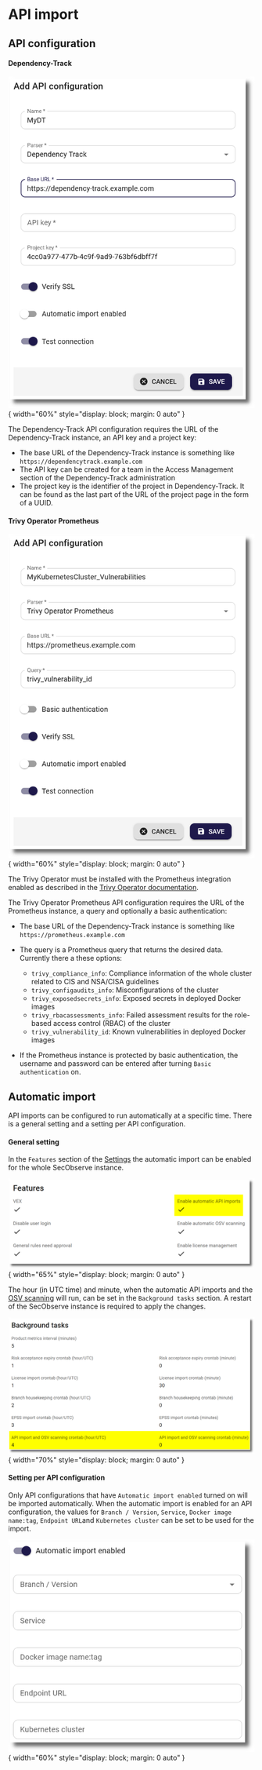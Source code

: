 # API import

## API configuration

#### Dependency-Track

![Dependency-Track API configuration](../assets/images/screenshot_api_import_dependency_track.png){ width="60%" style="display: block; margin: 0 auto" }

The Dependency-Track API configuration requires the URL of the Dependency-Track instance, an API key and a project key:

* The base URL of the Dependency-Track instance is something like `https://dependencytrack.example.com`
* The API key can be created for a team in the Access Management section of the Dependency-Track administration
* The project key is the identifier of the project in Dependency-Track. It can be found as the last part of the URL of the project page in the form of a UUID.

#### Trivy Operator Prometheus

![Trivy Operator Prometheus API configuration](../assets/images/screenshot_api_import_trivy_prometheus.png){ width="60%" style="display: block; margin: 0 auto" }

The Trivy Operator must be installed with the Prometheus integration enabled as described in the [Trivy Operator documentation](https://aquasecurity.github.io/trivy-operator/v0.22.0/tutorials/grafana-dashboard/).

The Trivy Operator Prometheus API configuration requires the URL of the Prometheus instance, a query and optionally a basic authentication:

* The base URL of the Dependency-Track instance is something like `https://prometheus.example.com`
* The query is a Prometheus query that returns the desired data. Currently there a these options:

    * `trivy_compliance_info`: Compliance information of the whole cluster related to CIS and NSA/CISA guidelines
    * `trivy_configaudits_info`: Misconfigurations of the cluster
    * `trivy_exposedsecrets_info`: Exposed secrets in deployed Docker images
    * `trivy_rbacassessments_info`: Failed assessment results for the role-based access control (RBAC) of the cluster
    * `trivy_vulnerability_id`: Known vulnerabilities in deployed Docker images

* If the Prometheus instance is protected by basic authentication, the username and password can be entered after turning `Basic authentication` on.

## Automatic import

API imports can be configured to run automatically at a specific time. There is a general setting and a setting per API configuration.

#### General setting

In the `Features` section of the [Settings](../getting_started/configuration.md#admininistration-in-secobserve) the automatic import can be enabled for the whole SecObserve instance.

![Settings automatic API import](../assets/images/screenshot_settings_automatic_api_import.png){ width="65%" style="display: block; margin: 0 auto" }

The hour (in UTC time) and minute, when the automatic API imports and the [OSV scanning](./osv_scan.md/#automatic-import) will run, can be set in the `Background tasks`  section. A restart of the SecObserve instance is required to apply the changes.

![Settings automatic API import](../assets/images/screenshot_settings_background_api_osv.png){ width="70%" style="display: block; margin: 0 auto" }

#### Setting per API configuration

Only API configurations that have `Automatic import enabled` turned on will be imported automatically. When the automatic import is enabled for an API configuration, the values for `Branch / Version`, `Service`, `Docker image name:tag`, `Endpoint URL`and `Kubernetes cluster` can be set to be used for the import.

![Automatic API import enabled](../assets/images/screenshot_automatic_api_import_enabled.png){ width="60%" style="display: block; margin: 0 auto" }
